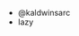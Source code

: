 - @kaldwinsarc
- lazy

<!---
kaldwinsarc/kaldwinsarc is a ✨ special ✨ repository because its `README.md` (this file) appears on your GitHub profile.
You can click the Preview link to take a look at your changes.
--->
